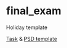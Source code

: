# final_exam
Holiday template
<p><a href="https://github.com/goit-fe/markup_fe2o/tree/master/js_final_exam">Task</a> & <a href="https://github.com/goit-fe/markup_fe2o/tree/master/js_final_exam/design">PSD template</a></p>
